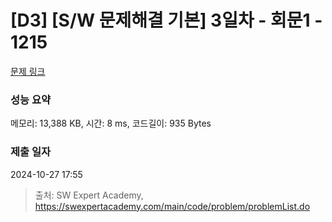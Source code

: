 # [D3] [S/W 문제해결 기본] 3일차 - 회문1 - 1215 

[문제 링크](https://swexpertacademy.com/main/code/problem/problemDetail.do?contestProbId=AV14QpAaAAwCFAYi) 

### 성능 요약

메모리: 13,388 KB, 시간: 8 ms, 코드길이: 935 Bytes

### 제출 일자

2024-10-27 17:55



> 출처: SW Expert Academy, https://swexpertacademy.com/main/code/problem/problemList.do